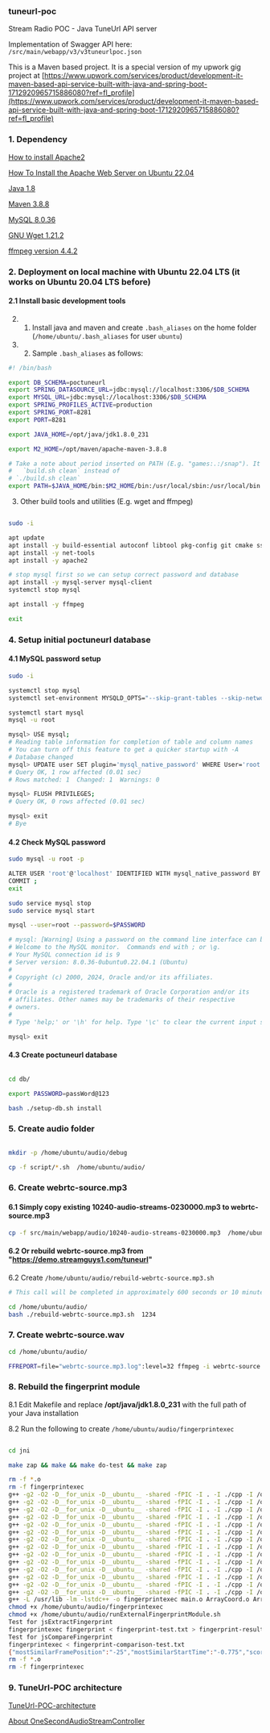 ### tuneurl-poc

Stream Radio POC - Java TuneUrl API server

Implementation of Swagger API here: `/src/main/webapp/v3/v3tuneurlpoc.json`

This is a Maven based project. It is a special version of my upwork gig project at [https://www.upwork.com/services/product/development-it-maven-based-api-service-built-with-java-and-spring-boot-1712920965715886080?ref=fl_profile](https://www.upwork.com/services/product/development-it-maven-based-api-service-built-with-java-and-spring-boot-1712920965715886080?ref=fl_profile)


### 1. Dependency

[How to install Apache2](https://ubuntu.com/server/docs/how-to-install-apache2)

[How To Install the Apache Web Server on Ubuntu 22.04](https://www.digitalocean.com/community/tutorials/how-to-install-the-apache-web-server-on-ubuntu-22-04)

[Java 1.8](https://www.oracle.com/ph/java/technologies/javase/javase8-archive-downloads.html)

[Maven 3.8.8](https://archive.apache.org/dist/maven/maven-3/3.8.8/binaries/apache-maven-3.8.8-bin.tar.gz)

[MySQL 8.0.36](https://dev.mysql.com/downloads/mysql/8.0.html)

[GNU Wget 1.21.2](https://www.gnu.org/software/wget/)

[ffmpeg version 4.4.2](https://www.ffmpeg.org/download.html)

### 2. Deployment on local machine with Ubuntu 22.04 LTS (it works on Ubuntu 20.04 LTS before)

#### 2.1 Install basic development tools

2. 1. Install java and maven and create `.bash_aliases` on the home folder (`/home/ubuntu/.bash_aliases` for user `ubuntu`)

2. 2. Sample `.bash_aliases` as follows:

```bash
#! /bin/bash

export DB_SCHEMA=poctuneurl
export SPRING_DATASOURCE_URL=jdbc:mysql://localhost:3306/$DB_SCHEMA
export MYSQL_URL=jdbc:mysql://localhost:3306/$DB_SCHEMA
export SPRING_PROFILES_ACTIVE=production
export SPRING_PORT=8281
export PORT=8281

export JAVA_HOME=/opt/java/jdk1.8.0_231

export M2_HOME=/opt/maven/apache-maven-3.8.8

# Take a note about period inserted on PATH (E.g. "games:.:/snap"). It enable to run script on local path like:
#   `build.sh clean` instead of
# `./build.sh clean`
export PATH=$JAVA_HOME/bin:$M2_HOME/bin:/usr/local/sbin:/usr/local/bin:/usr/sbin:/usr/bin:/sbin:/bin:/usr/games:/usr/local/games:.:/snap/bin
```

3. Other build tools and utilities (E.g. wget and ffmpeg)

```bash

sudo -i

apt update
apt install -y build-essential autoconf libtool pkg-config git cmake ssh curl dbus-x11 --fix-missing
apt install -y net-tools
apt install -y apache2

# stop mysql first so we can setup correct password and database
apt install -y mysql-server mysql-client
systemctl stop mysql

apt install -y ffmpeg

exit

```

### 4. Setup initial poctuneurl database

#### 4.1 MySQL password setup

```bash
sudo -i

systemctl stop mysql
systemctl set-environment MYSQLD_OPTS="--skip-grant-tables --skip-networking"

systemctl start mysql
mysql -u root

mysql> USE mysql;
# Reading table information for completion of table and column names
# You can turn off this feature to get a quicker startup with -A
# Database changed
mysql> UPDATE user SET plugin='mysql_native_password' WHERE User='root';
# Query OK, 1 row affected (0.01 sec)
# Rows matched: 1  Changed: 1  Warnings: 0

mysql> FLUSH PRIVILEGES;
# Query OK, 0 rows affected (0.01 sec)

mysql> exit
# Bye

```

#### 4.2 Check MySQL password

```bash
sudo mysql -u root -p

ALTER USER 'root'@'localhost' IDENTIFIED WITH mysql_native_password BY 'passWord@123';
COMMIT ;
exit

sudo service mysql stop
sudo service mysql start

mysql --user=root --password=$PASSWORD

# mysql: [Warning] Using a password on the command line interface can be insecure.
# Welcome to the MySQL monitor.  Commands end with ; or \g.
# Your MySQL connection id is 9
# Server version: 8.0.36-0ubuntu0.22.04.1 (Ubuntu)
#
# Copyright (c) 2000, 2024, Oracle and/or its affiliates.
#
# Oracle is a registered trademark of Oracle Corporation and/or its
# affiliates. Other names may be trademarks of their respective
# owners.
#
# Type 'help;' or '\h' for help. Type '\c' to clear the current input statement.

mysql> exit

```

#### 4.3 Create poctuneurl database

```bash

cd db/

export PASSWORD=passWord@123

bash ./setup-db.sh install

```

### 5. Create audio folder

```bash

mkdir -p /home/ubuntu/audio/debug

cp -f script/*.sh  /home/ubuntu/audio/

```

### 6. Create webrtc-source.mp3

#### 6.1 Simply copy existing 10240-audio-streams-0230000.mp3 to webrtc-source.mp3

```bash
cp -f src/main/webapp/audio/10240-audio-streams-0230000.mp3  /home/ubuntu/audio/webrtc-source.mp3

```

#### 6.2 Or rebuild webrtc-source.mp3 from "https://demo.streamguys1.com/tuneurl"

6.2 Create `/home/ubuntu/audio/rebuild-webrtc-source.mp3.sh`

```bash
# This call will be completed in approximately 600 seconds or 10 minutes.

cd /home/ubuntu/audio/
bash ./rebuild-webrtc-source.mp3.sh  1234

```

### 7. Create webrtc-source.wav

```bash
cd /home/ubuntu/audio/

FFREPORT=file="webrtc-source.mp3.log":level=32 ffmpeg -i webrtc-source.mp3 -sample_fmt s16 -ar 10240 webrtc-source.wav

```

### 8. Rebuild the fingerprint module

8.1 Edit Makefile and replace **/opt/java/jdk1.8.0_231** with the full path of your Java installation

8.2 Run the following to create `/home/ubuntu/audio/fingerprintexec`

```bash

cd jni

make zap && make && make do-test && make zap

rm -f *.o
rm -f fingerprintexec
g++ -g2 -O2 -D__for_unix -D__ubuntu__ -shared -fPIC -I . -I ./cpp -I /opt/java/jdk1.8.0_231/include -I /opt/java/jdk1.8.0_231/include/linux -c cpp/main.cpp -o main.o
g++ -g2 -O2 -D__for_unix -D__ubuntu__ -shared -fPIC -I . -I ./cpp -I /opt/java/jdk1.8.0_231/include -I /opt/java/jdk1.8.0_231/include/linux -c cpp/ArrayCoord.cpp -o ArrayCoord.o
g++ -g2 -O2 -D__for_unix -D__ubuntu__ -shared -fPIC -I . -I ./cpp -I /opt/java/jdk1.8.0_231/include -I /opt/java/jdk1.8.0_231/include/linux -c cpp/ArrayRankFloat.cpp -o ArrayRankFloat.o
g++ -g2 -O2 -D__for_unix -D__ubuntu__ -shared -fPIC -I . -I ./cpp -I /opt/java/jdk1.8.0_231/include -I /opt/java/jdk1.8.0_231/include/linux -c cpp/FastFourierTransform.cpp -o FastFourierTransform.o
g++ -g2 -O2 -D__for_unix -D__ubuntu__ -shared -fPIC -I . -I ./cpp -I /opt/java/jdk1.8.0_231/include -I /opt/java/jdk1.8.0_231/include/linux -c cpp/Fingerprint.cpp -o Fingerprint.o
g++ -g2 -O2 -D__for_unix -D__ubuntu__ -shared -fPIC -I . -I ./cpp -I /opt/java/jdk1.8.0_231/include -I /opt/java/jdk1.8.0_231/include/linux -c cpp/FingerprintManager.cpp -o FingerprintManager.o
g++ -g2 -O2 -D__for_unix -D__ubuntu__ -shared -fPIC -I . -I ./cpp -I /opt/java/jdk1.8.0_231/include -I /opt/java/jdk1.8.0_231/include/linux -c cpp/FingerprintProperties.cpp -o FingerprintProperties.o
g++ -g2 -O2 -D__for_unix -D__ubuntu__ -shared -fPIC -I . -I ./cpp -I /opt/java/jdk1.8.0_231/include -I /opt/java/jdk1.8.0_231/include/linux -c cpp/FingerprintSimilarityComputer.cpp -o FingerprintSimilarityComputer.o
g++ -g2 -O2 -D__for_unix -D__ubuntu__ -shared -fPIC -I . -I ./cpp -I /opt/java/jdk1.8.0_231/include -I /opt/java/jdk1.8.0_231/include/linux -c cpp/MapRankInteger.cpp -o MapRankInteger.o
g++ -g2 -O2 -D__for_unix -D__ubuntu__ -shared -fPIC -I . -I ./cpp -I /opt/java/jdk1.8.0_231/include -I /opt/java/jdk1.8.0_231/include/linux -c cpp/PairManager.cpp -o PairManager.o
g++ -g2 -O2 -D__for_unix -D__ubuntu__ -shared -fPIC -I . -I ./cpp -I /opt/java/jdk1.8.0_231/include -I /opt/java/jdk1.8.0_231/include/linux -c cpp/QuickSortInteger.cpp -o QuickSortInteger.o
g++ -g2 -O2 -D__for_unix -D__ubuntu__ -shared -fPIC -I . -I ./cpp -I /opt/java/jdk1.8.0_231/include -I /opt/java/jdk1.8.0_231/include/linux -c cpp/RobustIntensityProcessor.cpp -o RobustIntensityProcessor.o
g++ -g2 -O2 -D__for_unix -D__ubuntu__ -shared -fPIC -I . -I ./cpp -I /opt/java/jdk1.8.0_231/include -I /opt/java/jdk1.8.0_231/include/linux -c cpp/Spectrogram.cpp -o Spectrogram.o
g++ -g2 -O2 -D__for_unix -D__ubuntu__ -shared -fPIC -I . -I ./cpp -I /opt/java/jdk1.8.0_231/include -I /opt/java/jdk1.8.0_231/include/linux -c cpp/WindowFunction.cpp -o WindowFunction.o
g++ -L /usr/lib -lm -lstdc++ -o fingerprintexec main.o ArrayCoord.o ArrayRankFloat.o FastFourierTransform.o Fingerprint.o FingerprintManager.o FingerprintProperties.o FingerprintSimilarityComputer.o MapRankInteger.o PairManager.o QuickSortInteger.o RobustIntensityProcessor.o Spectrogram.o WindowFunction.o 
chmod +x /home/ubuntu/audio/fingerprintexec
chmod +x /home/ubuntu/audio/runExternalFingerprintModule.sh
Test for jsExtractFingerprint
fingerprintexec fingerprint < fingerprint-test.txt > fingerprint-result.txt
Test for jsCompareFingerprint
fingerprintexec < fingerprint-comparison-test.txt
{"mostSimilarFramePosition":"-25","mostSimilarStartTime":"-0.775","score":"0.000158755","similarity":"0.000158755"}
rm -f *.o
rm -f fingerprintexec

```


### 9. TuneUrl-POC architecture

[TuneUrl-POC-architecture](docs/TuneUrl-POC-architecture-latest.pdf)


[About OneSecondAudioStreamController](docs/OneSecondAudioStreamController.md)

